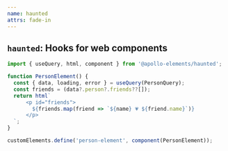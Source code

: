 ```yaml
---
name: haunted
attrs: fade-in
---
```


## `haunted`: Hooks for web components

<div class="progressive">

```typescript
import { useQuery, html, component } from '@apollo-elements/haunted';

function PersonElement() {
  const { data, loading, error } = useQuery(PersonQuery);
  const friends = (data?.person?.friends??[]);
  return html`
      <p id="friends">
        ${friends.map(friend => `${name} 💗 ${friend.name}`)}
      </p>
  `;
}

customElements.define('person-element', component(PersonElement));
```

</div>
